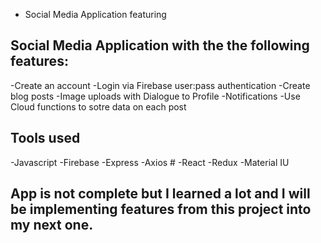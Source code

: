  - Social Media Application featuring 


## Social Media Application with the the following features:

-Create an account
-Login via Firebase user:pass authentication
-Create blog posts 
-Image uploads with Dialogue to Profile 
-Notifications 
-Use Cloud functions to sotre data on each post

## Tools used
-Javascript -Firebase -Express -Axios   # -React -Redux -Material IU

## App is not complete but I learned a lot and I will be implementing features from this project into my next one. 

